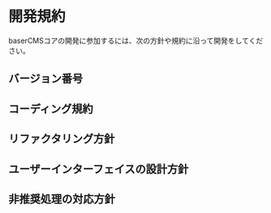 # 開発規約

baserCMSコアの開発に参加するには、次の方針や規約に沿って開発をしてください。

## バージョン番号

## コーディング規約

## リファクタリング方針

## ユーザーインターフェイスの設計方針

## 非推奨処理の対応方針

